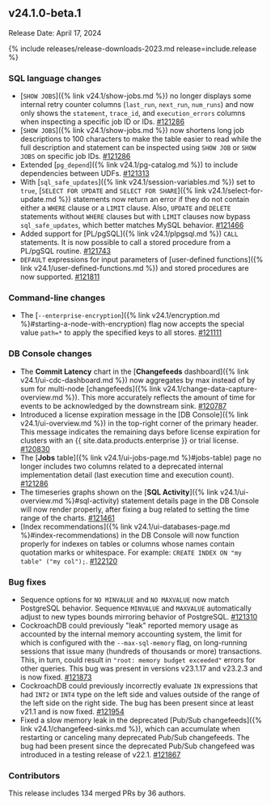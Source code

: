 ## v24.1.0-beta.1

Release Date: April 17, 2024

{% include releases/release-downloads-2023.md release=include.release %}

<h3 id="v24-1-0-beta-1-sql-language-changes">SQL language changes</h3>

- [`SHOW JOBS`]({% link v24.1/show-jobs.md %}) no longer displays some internal retry counter columns (`last_run`, `next_run`, `num_runs`) and now only shows the `statement`, `trace_id`, and `execution_errors` columns when inspecting a specific job ID or IDs. [#121286][#121286]
- [`SHOW JOBS`]({% link v24.1/show-jobs.md %}) now shortens long job descriptions to 100 characters to make the table easier to read while the full description and statement can be inspected using `SHOW JOB` or `SHOW JOBS` on specific job IDs. [#121286][#121286]
- Extended [`pg_depend`]({% link v24.1/pg-catalog.md %}) to include dependencies between UDFs. [#121313][#121313]
- With [`sql_safe_updates`]({% link v24.1/session-variables.md %}) set to `true`, [`SELECT FOR UPDATE` and `SELECT FOR SHARE`]({% link v24.1/select-for-update.md %}) statements now return an error if they do not contain either a `WHERE` clause or a `LIMIT` clause. Also, `UPDATE` and `DELETE` statements without `WHERE` clauses but with `LIMIT` clauses now bypass `sql_safe_updates`, which better matches MySQL behavior. [#121466][#121466]
- Added support for [PL/pgSQL]({% link v24.1/plpgsql.md %}) `CALL` statements. It is now possible to call a stored procedure from a PL/pgSQL routine. [#121743][#121743]
- `DEFAULT` expressions for input parameters of [user-defined functions]({% link v24.1/user-defined-functions.md %}) and stored procedures are now supported. [#121811][#121811]

<h3 id="v24-1-0-beta-1-command-line-changes">Command-line changes</h3>

- The [`--enterprise-encryption`]({% link v24.1/encryption.md %}#starting-a-node-with-encryption) flag now accepts the special value `path=*` to apply the specified keys to all stores. [#121111][#121111]

<h3 id="v24-1-0-beta-1-db-console-changes">DB Console changes</h3>

- The **Commit Latency** chart in the [**Changefeeds** dashboard]({% link v24.1/ui-cdc-dashboard.md %}) now aggregates by max instead of by sum for multi-node [changefeeds]({% link v24.1/change-data-capture-overview.md %}). This more accurately reflects the amount of time for events to be acknowledged by the downstream sink. [#120787][#120787]
- Introduced a license expiration message in the [DB Console]({% link v24.1/ui-overview.md %}) in the top-right corner of the primary header. This message indicates the remaining days before license expiration for clusters with an {{ site.data.products.enterprise }} or trial license. [#120830][#120830]
- The [**Jobs** table]({% link v24.1/ui-jobs-page.md %}#jobs-table) page no longer includes two columns related to a deprecated internal implementation detail (last execution time and execution count). [#121286][#121286]
- The timeseries graphs shown on the [**SQL Activity**]({% link v24.1/ui-overview.md %}#sql-activity) statement details page in the DB Console will now render properly, after fixing a bug related to setting the time range of the charts. [#121461][#121461]
- [Index recommendations]({% link v24.1/ui-databases-page.md %}#index-recommendations) in the DB Console will now function properly for indexes on tables or columns whose names contain quotation marks or whitespace. For example: `CREATE INDEX ON "my table" ("my col");`. [#122120][#122120]

<h3 id="v24-1-0-beta-1-bug-fixes">Bug fixes</h3>

- Sequence options for `NO MINVALUE` and `NO MAXVALUE` now match PostgreSQL behavior. Sequence `MINVALUE` and `MAXVALUE` automatically adjust to new types bounds mirroring behavior of PostgreSQL. [#121310][#121310]
- CockroachDB could previously "leak" reported memory usage as accounted by the internal memory accounting system, the limit for which is configured with the `--max-sql-memory` flag, on long-running sessions that issue many (hundreds of thousands or more) transactions. This, in turn, could result in `"root: memory budget exceeded"` errors for other queries. This bug was present in versions v23.1.17 and v23.2.3 and is now fixed. [#121873][#121873]
- CockroachDB could previously incorrectly evaluate `IN` expressions that had `INT2` or `INT4` type on the left side and values outside of the range of the left side on the right side. The bug has been present since at least v21.1 and is now fixed. [#121954][#121954]
- Fixed a slow memory leak in the deprecated [Pub/Sub changefeeds]({% link v24.1/changefeed-sinks.md %}), which can accumulate when restarting or canceling many deprecated Pub/Sub changefeeds. The bug had been present since the deprecated Pub/Sub changefeed was introduced in a testing release of v22.1. [#121867][#121867]

<div class="release-note-contributors" markdown="1">

<h3 id="v24-1-0-beta-1-contributors">Contributors</h3>

This release includes 134 merged PRs by 36 authors.

</div>

[#120787]: https://github.com/cockroachdb/cockroach/pull/120787
[#120830]: https://github.com/cockroachdb/cockroach/pull/120830
[#121111]: https://github.com/cockroachdb/cockroach/pull/121111
[#121286]: https://github.com/cockroachdb/cockroach/pull/121286
[#121310]: https://github.com/cockroachdb/cockroach/pull/121310
[#121313]: https://github.com/cockroachdb/cockroach/pull/121313
[#121461]: https://github.com/cockroachdb/cockroach/pull/121461
[#121466]: https://github.com/cockroachdb/cockroach/pull/121466
[#121743]: https://github.com/cockroachdb/cockroach/pull/121743
[#121811]: https://github.com/cockroachdb/cockroach/pull/121811
[#121867]: https://github.com/cockroachdb/cockroach/pull/121867
[#121873]: https://github.com/cockroachdb/cockroach/pull/121873
[#121954]: https://github.com/cockroachdb/cockroach/pull/121954
[#122120]: https://github.com/cockroachdb/cockroach/pull/122120
